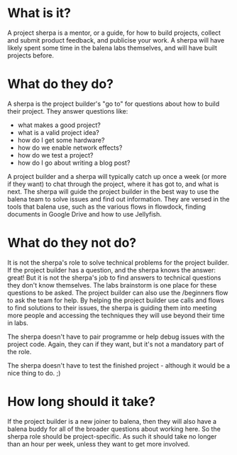# What is it?
A project sherpa is a mentor, or a guide, for how to build projects, collect and submit product feedback, and publicise your work. A sherpa will have likely spent some time in the balena labs themselves, and will have built projects before.

# What do they do?
A sherpa is the project builder's "go to" for questions about how to build their project. They answer questions like:
* what makes a good project?
* what is a valid project idea?
* how do I get some hardware?
* how do we enable network effects?
* how do we test a project?
* how do I go about writing a blog post?

A project builder and a sherpa will typically catch up once a week (or more if they want) to chat through the project, where it has got to, and what is next. The sherpa will guide the project builder in the best way to use the balena team to solve issues and find out information. They are versed in the tools that balena use, such as the various flows in flowdock, finding documents in Google Drive and how to use Jellyfish.

# What do they not do?
It is not the sherpa's role to solve technical problems for the project builder. If the project builder has a question, and the sherpa knows the answer: great! But it is not the sherpa's job to find answers to technical questions they don't know themselves. The labs brainstorm is one place for these questions to be asked. The project builder can also use the /beginners flow to ask the team for help. By helping the project builder use calls and flows to find solutions to their issues, the sherpa is guiding them into meeting more people and accessing the techniques they will use beyond their time in labs.

The sherpa doesn't have to pair programme or help debug issues with the project code. Again, they can if they want, but it's not a mandatory part of the role.

The sherpa doesn't have to test the finished project - although it would be a nice thing to do. ;)

# How long should it take?
If the project builder is a new joiner to balena, then they will also have a balena buddy for all of the broader questions about working here. So the sherpa role should be project-specific. As such it should take no longer than an hour per week, unless they want to get more involved.